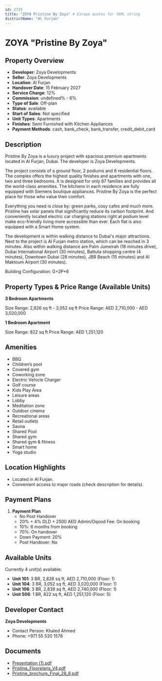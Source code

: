 ```yaml
---
id: 2715
title: "ZOYA Pristine By Zoya" # Escape quotes for YAML string
districtName: "Al Furjan"
---
```


# ZOYA "Pristine By Zoya"

## Property Overview
- **Developer**: Zoya Developments
- **Seller**: Zoya Developments
- **Location**: Al Furjan
- **Handover Date**: 15 February 2027
- **Service Charge**: 12%
- **Commission**: undefined% - 6%
- **Type of Sale**: Off-plan
- **Status**: available
- **Start of Sales**: Not specified
- **Unit Types**: Apartments
- **Finishes**: Semi Furnished with Kitchen Appliances
- **Payment Methods**: cash, bank_check, bank_transfer, credit_debit_card

## Description
Pristine By Zoya is a luxury project with spacious premium apartments located in Al Furjan, Dubai. The developer is Zoya Developments.

The project consists of a ground floor, 2 podiums and 6 residential floors. The complex offers the highest quality finishes and apartments with one, two and three bedrooms. It is designed for only 67 families and provides all the world-class amenities. The kitchens in each residence are fully equipped with Siemens boutique appliances. Pristine By Zoya is the perfect place for those who value their comfort. 

Everything you need is close by: green parks, cosy cafes and much more. Pristine has solar panels that significantly reduce its carbon footprint. And conveniently located electric car charging stations right at podium level make eco-friendly living more accessible than ever. Each flat is also equipped with a Smart Home system. 

The development is within walking distance to Dubai's major attractions. Next to the project is Al Furjan metro station, which can be reached in 3 minutes. Also within walking distance are Palm Jumeirah (18 minutes drive), Dubai International Airport (30 minutes), Battuta shopping centre (4 minutes), Downtown Dubai (28 minutes), JBR Beach (15 minutes) and Al Maktoum Airport (30 minutes).

Building Configuration: G+2P+6

## Property Types & Price Range (Available Units)
**3 Bedroom Apartments**

Size Range: 2,826 sq ft - 3,052 sq ft
Price Range: AED 2,710,000 - AED 3,020,000

**1 Bedroom Apartment**

Size Range: 822 sq ft
Price Range: AED 1,251,120

## Amenities
- BBQ
- Children’s pool
- Covered gym
- Coworking zone
- Electric Vehicle Charger
- Golf course
- Kids Play Area
- Leisure areas
- Lobby
- Meditation zone
- Outdoor cinema
- Recreational areas
- Retail outlets
- Sauna
- Shared Pool
- Shared gym
- Shared gym & fitness
- Smart home
- Yoga studio

## Location Highlights
- Located in Al Furjan.
- Convenient access to major roads (check description for details).

## Payment Plans
1. **Payment Plan**
   - No Post Handover
   - 20% + 4% DLD + 2500 AED Admin/Oqood Fee: On booking
   - 10%: 6 months from booking
   - 70%: On handover
   - Down Payment: 20%
   - Post Handover: No

## Available Units
Currently 4 unit(s) available:
- **Unit 101**: 3 BR, 2,826 sq ft, AED 2,710,000 (Floor: 1)
- **Unit 104**: 3 BR, 3,052 sq ft, AED 3,020,000 (Floor: 1)
- **Unit 106**: 3 BR, 2,839 sq ft, AED 2,740,000 (Floor: 1)
- **Unit 506**: 1 BR, 822 sq ft, AED 1,251,120 (Floor: 5)

## Developer Contact
**Zoya Developments**
- Contact Person: Khaled Ahmed
- Phone: +971 55 520 1578

## Documents
- [Presentation (1).pdf](https://cdn.geniemap.net/2024/08/02/sYkd4wl6x5q34bNOJIFz4myovfbaFwFOQVKofBcN.pdf)
- [Pristine_Floorplans_V4.pdf](https://cdn.geniemap.net/2024/09/25/1UnDIfw4Mf1dZ4smdyoyxgE3NShosInS1jYCi4zK.pdf)
- [Pristine_brochure_Final_28_6.pdf](https://cdn.geniemap.net/2024/09/25/ulWFvzqCgY1drHi9ZsTeC58bpSnyO2BO81xK14IO.pdf)
